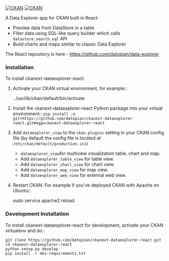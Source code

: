 [![CKAN](https://img.shields.io/badge/ckan-2.8.7-orange.svg?style=flat-square)](https://github.com/ckan/ckan) [![CKAN](https://img.shields.io/badge/ckan-2.9-orange.svg?style=flat-square)](https://github.com/ckan/ckan)


A Data Explorer app for CKAN built in React:

* Preview data from DataStore in a table
* Filter data using SQL-like query builder which calls `datastore_search_sql` API
* Build charts and maps similar to classic Data Explorer

The React repository is here - https://github.com/datopian/data-explorer

### Installation

To install ckanext-dataexplorer-react:

1. Activate your CKAN virtual environment, for example::

     . /usr/lib/ckan/default/bin/activate

2. Install the ckanext-dataexplorer-react Python package into your virtual environment::
   `pip install -e git+https://github.com/datopian/ckanext-dataexplorer-react.git#egg=ckanext-dataexplorer-react`

3. Add ``dataexplorer_view`` to the ``ckan.plugins`` setting in your CKAN
   config file (by default the config file is located at
   ``/etc/ckan/default/production.ini``)
    * `dataexplorer_view`for multiview visualization table, chart and map.
    * Add `dataexplorer_table_view` for table view.
    * Add `dataexplorer_chart_view` for chart view.
    * Add `dataexplorer_map_view` for map view.
    * Add `dataexplorer_web_view` for external web view.

4. Restart CKAN. For example if you've deployed CKAN with Apache on Ubuntu::

     sudo service apache2 reload


### Development Installation


To install ckanext-dataexplorer-react for development, activate your CKAN virtualenv and
do::

    git clone https://github.com/datopian/ckanext-dataexplorer-react.git
    cd ckanext-dataexplorer-react
    python setup.py develop
    pip install -r dev-requirements.txt

